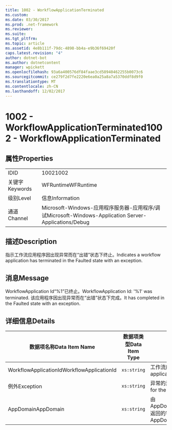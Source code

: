 ```yaml
---
title: 1002 - WorkflowApplicationTerminated
ms.custom: 
ms.date: 03/30/2017
ms.prod: .net-framework
ms.reviewer: 
ms.suite: 
ms.tgt_pltfrm: 
ms.topic: article
ms.assetid: 4e8b111f-79dc-4898-bb4a-e9b36f69420f
caps.latest.revision: "4"
author: dotnet-bot
ms.author: dotnetcontent
manager: wpickett
ms.openlocfilehash: 93a6a400576df84faae3cd58940462255b0073c6
ms.sourcegitcommit: ce279f2d7fe2220e6ea0a25a8a7a5370ddf8d9f0
ms.translationtype: MT
ms.contentlocale: zh-CN
ms.lasthandoff: 12/02/2017
---
```

# <a name="1002---workflowapplicationterminated"></a><span data-ttu-id="672b3-102">1002 - WorkflowApplicationTerminated</span><span class="sxs-lookup"><span data-stu-id="672b3-102">1002 - WorkflowApplicationTerminated</span></span>
## <a name="properties"></a><span data-ttu-id="672b3-103">属性</span><span class="sxs-lookup"><span data-stu-id="672b3-103">Properties</span></span>  
  
|||  
|-|-|  
|<span data-ttu-id="672b3-104">ID</span><span class="sxs-lookup"><span data-stu-id="672b3-104">ID</span></span>|<span data-ttu-id="672b3-105">1002</span><span class="sxs-lookup"><span data-stu-id="672b3-105">1002</span></span>|  
|<span data-ttu-id="672b3-106">关键字</span><span class="sxs-lookup"><span data-stu-id="672b3-106">Keywords</span></span>|<span data-ttu-id="672b3-107">WFRuntime</span><span class="sxs-lookup"><span data-stu-id="672b3-107">WFRuntime</span></span>|  
|<span data-ttu-id="672b3-108">级别</span><span class="sxs-lookup"><span data-stu-id="672b3-108">Level</span></span>|<span data-ttu-id="672b3-109">信息</span><span class="sxs-lookup"><span data-stu-id="672b3-109">Information</span></span>|  
|<span data-ttu-id="672b3-110">通道</span><span class="sxs-lookup"><span data-stu-id="672b3-110">Channel</span></span>|<span data-ttu-id="672b3-111">Microsoft-Windows-应用程序服务器-应用程序/调试</span><span class="sxs-lookup"><span data-stu-id="672b3-111">Microsoft-Windows-Application Server-Applications/Debug</span></span>|  
  
## <a name="description"></a><span data-ttu-id="672b3-112">描述</span><span class="sxs-lookup"><span data-stu-id="672b3-112">Description</span></span>  
 <span data-ttu-id="672b3-113">指示工作流应用程序因出现异常而在“出错”状态下终止。</span><span class="sxs-lookup"><span data-stu-id="672b3-113">Indicates a workflow application has terminated in the Faulted state with an exception.</span></span>  
  
## <a name="message"></a><span data-ttu-id="672b3-114">消息</span><span class="sxs-lookup"><span data-stu-id="672b3-114">Message</span></span>  
 <span data-ttu-id="672b3-115">WorkflowApplication Id“%1”已终止。</span><span class="sxs-lookup"><span data-stu-id="672b3-115">WorkflowApplication Id: '%1' was terminated.</span></span> <span data-ttu-id="672b3-116">该应用程序因出现异常而在“出错”状态下完成。</span><span class="sxs-lookup"><span data-stu-id="672b3-116">It has completed in the Faulted state with an exception.</span></span>  
  
## <a name="details"></a><span data-ttu-id="672b3-117">详细信息</span><span class="sxs-lookup"><span data-stu-id="672b3-117">Details</span></span>  
  
|<span data-ttu-id="672b3-118">数据项名称</span><span class="sxs-lookup"><span data-stu-id="672b3-118">Data Item Name</span></span>|<span data-ttu-id="672b3-119">数据项类型</span><span class="sxs-lookup"><span data-stu-id="672b3-119">Data Item Type</span></span>|<span data-ttu-id="672b3-120">描述</span><span class="sxs-lookup"><span data-stu-id="672b3-120">Description</span></span>|  
|--------------------|--------------------|-----------------|  
|<span data-ttu-id="672b3-121">WorkflowApplicationId</span><span class="sxs-lookup"><span data-stu-id="672b3-121">WorkflowApplicationId</span></span>|`xs:string`|<span data-ttu-id="672b3-122">工作流应用程序 ID</span><span class="sxs-lookup"><span data-stu-id="672b3-122">The workflow application id</span></span>|  
|<span data-ttu-id="672b3-123">例外</span><span class="sxs-lookup"><span data-stu-id="672b3-123">Exception</span></span>|`xs:string`|<span data-ttu-id="672b3-124">异常的异常详细信息</span><span class="sxs-lookup"><span data-stu-id="672b3-124">The exception details for the exception</span></span>|  
|<span data-ttu-id="672b3-125">AppDomain</span><span class="sxs-lookup"><span data-stu-id="672b3-125">AppDomain</span></span>|`xs:string`|<span data-ttu-id="672b3-126">由 AppDomain.CurrentDomain.FriendlyName 返回的字符串。</span><span class="sxs-lookup"><span data-stu-id="672b3-126">The string returned by AppDomain.CurrentDomain.FriendlyName.</span></span>|
